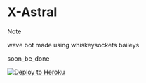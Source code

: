 # X-Astral

> [!NOTE]
> wave bot made using whiskeysockets baileys
>
> soon_be_done

[![Deploy to Heroku](https://www.herokucdn.com/deploy/button.svg)](https://heroku.com/deploy?template=https://github.com/Diegoson/X-Astral)
